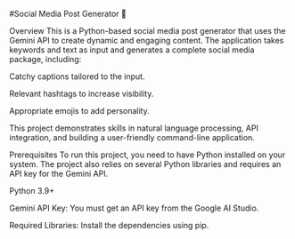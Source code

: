 #Social Media Post Generator 🚀

Overview
This is a Python-based social media post generator that uses the Gemini API to create dynamic and engaging content. The application takes keywords and text as input and generates a complete social media package, including:

Catchy captions tailored to the input.

Relevant hashtags to increase visibility.

Appropriate emojis to add personality.

This project demonstrates skills in natural language processing, API integration, and building a user-friendly command-line application.

Prerequisites
To run this project, you need to have Python installed on your system. The project also relies on several Python libraries and requires an API key for the Gemini API.

Python 3.9+

Gemini API Key: You must get an API key from the Google AI Studio.

Required Libraries: Install the dependencies using pip.

